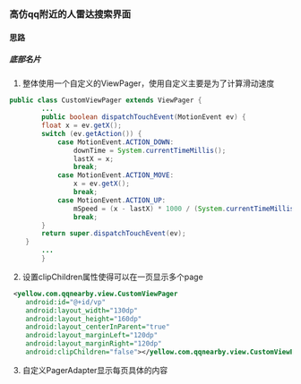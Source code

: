 ### 高仿qq附近的人雷达搜索界面
#### 思路

##### 底部名片

1. 整体使用一个自定义的ViewPager，使用自定义主要是为了计算滑动速度
``` java
public class CustomViewPager extends ViewPager {
		...
		public boolean dispatchTouchEvent(MotionEvent ev) {
        float x = ev.getX();
        switch (ev.getAction()) {
            case MotionEvent.ACTION_DOWN:
                downTime = System.currentTimeMillis();
                lastX = x;
                break;
            case MotionEvent.ACTION_MOVE:
                x = ev.getX();
                break;
            case MotionEvent.ACTION_UP:
                mSpeed = (x - lastX) * 1000 / (System.currentTimeMillis() - downTime);
                break;
        }
        return super.dispatchTouchEvent(ev);
    }
		...
		}
```

2. 设置clipChildren属性使得可以在一页显示多个page
``` xml
 <yellow.com.qqnearby.view.CustomViewPager
	android:id="@+id/vp"
	android:layout_width="130dp"
	android:layout_height="160dp"
	android:layout_centerInParent="true"
	android:layout_marginLeft="120dp"
	android:layout_marginRight="120dp"
	android:clipChildren="false"></yellow.com.qqnearby.view.CustomViewPager>
```
3. 自定义PagerAdapter显示每页具体的内容



